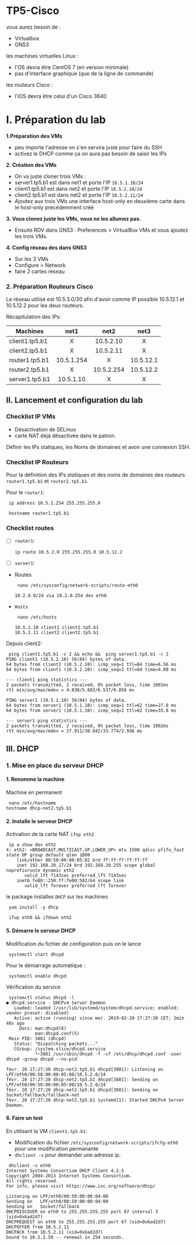 # TP5-Cisco

vous aurez besoin de :

+ Virtualbox
+ GNS3

les machines virtuelles Linux :

+ l'OS devra être CentOS 7 (en version minimale)
+ pas d'interface graphique (que de la ligne de commande)

les routeurs Cisco :

+ l'iOS devra être celui d'un Cisco 3640

# I. Préparation du lab #

**1.Préparation des VMs**
+ peu importe l'adresse on s'en servira juste pour faire du SSH
+ activez le DHCP comme ça on aura pas besoin de saisir les IPs

**2. Création des VMs**

+ On va juste cloner trois VMs :
+ server1.tp5.b1 est dans net1 et porte l'IP `10.5.1.10/24`
+ client1.tp5.b1 est dans net2 et porte l'IP `10.5.2.10/24`
+ client2.tp5.b1 est dans net2 et porte l'IP `10.5.2.11/24`
+ Ajoutez aux trois VMs une interface host-only en deuxième carte dans le host-only précédemment créé

**3. Vous clonez juste les VMs, vous ne les allumez pas.**

+ Ensuite RDV dans GNS3 : Preferences > VirtualBox VMs et vous ajoutez les trois VMs.

**4. Config réseau des dans GNS3**

+ Sur les 3 VMs
+ Configure > Network
+ faire 2 cartes réseau

### 2. Préparation Routeurs Cisco

Le réseau utilisé est 10.5.3.0/30 afin d'avoir comme IP possible 10.5.12.1 et 10.5.12.2 pour les deux routeurs.

Récapitulation des IPs:

| Machines       |    net1    |    net2    |    net3   |
|----------------|:----------:|:----------:|:---------:|
| client1.tp5.b1 |      X     |  10.5.2.10 |     X     |
| client2.tp5.b1 |      X     |  10.5.2.11 |     X     |
| router1.tp5.b1 | 10.5.1.254 |      X     | 10.5.12.1 |
| router2.tp5.b1 |      X     | 10.5.2.254 | 10.5.12.2 |
| server1.tp5.b1 |  10.5.1.10 |      X     |     X     |


## II. Lancement et configuration du lab

### Checklist IP VMs

+ Désactivation de SELinux  
+ carte NAT déjà désactivée dans le patron.

Définir les IPs statiques, les Noms de domaines et avoir une connexion SSH.

### Checklist IP Routeurs

Pour la définition des IPs statiques et des noms de domaines des routeurs `router1.tp5.b1` et `router2.tp5.b1`.


Pour le `router1`:

```
 ip address 10.5.1.254 255.255.255.0
```

```
 hostname router1.tp5.b1
```

### Checklist routes

- [ ] `router1`:

  ```
  ip route 10.5.2.0 255.255.255.0 10.5.12.2
  ```
 
 - [ ] `server1`:
 
  - Routes

    ```
     nano /etc/sysconfig/network-scripts/route-eth0

    10.2.0.0/24 via 10.2.0.254 dev eth0
    ```
  
  - `Hosts`
    
    ```
     nano /etc/hosts
    
    10.5.2.10 client1 client1.tp5.b1
    10.5.2.11 client2 client2.tp5.b1
    ```

Depuis client2:

```
 ping client1.tp5.b1 -c 2 && echo &&  ping server1.tp5.b1 -c 2
PING client1 (10.5.2.10) 56(84) bytes of data.
64 bytes from client1 (10.5.2.10): icmp_seq=1 ttl=64 time=6.56 ms
64 bytes from client1 (10.5.2.10): icmp_seq=2 ttl=64 time=4.80 ms

--- client1 ping statistics ---
2 packets transmitted, 2 received, 0% packet loss, time 1001ms
rtt min/avg/max/mdev = 4.830/5.683/6.537/0.856 ms

PING server1 (10.5.1.10) 56(84) bytes of data.
64 bytes from server1 (10.5.1.10): icmp_seq=1 ttl=62 time=27.8 ms
64 bytes from server1 (10.5.1.10): icmp_seq=2 ttl=62 time=33.8 ms

--- server1 ping statistics ---
2 packets transmitted, 2 received, 0% packet loss, time 1002ms
rtt min/avg/max/mdev = 27.911/30.842/33.774/2.936 ms
```

## III. DHCP
### 1. Mise en place du serveur DHCP
#### 1. Renomme la machine

Machine en permanent

```
 nano /etc/hostname
hostname dhcp-net2.tp5.b1
```

#### 2. Installe le serveur DHCP
Activation de la carte NAT `ifup eth2`

```
 ip a show dev eth2
4: eth2: <BROADCAST,MULTICAST,UP,LOWER_UP> mtu 1500 qdisc pfifo_fast state UP group default qlen 1000
    link/ether 00:50:00:00:05:02 brd ff:ff:ff:ff:ff:ff
    inet 192.168.20.17/24 brd 192.168.20.255 scope global noprefixroute dynamic eth2
       valid_lft 7143sec preferred_lft 7143sec
    inet6 fe80::250:ff:fe00:502/64 scope link 
       valid_lft forever preferred_lft forever
```

le package installes `DHCP` sur les machines

```
 yum install -y dhcp
```

```
 ifup eth0 && ifdown eth2
```

#### 5. Démarre le serveur DHCP

Modification du fichier de configuration puis on le lance

```
 systemctl start dhcpd
```

Pour le démarrage automatique :

```
 systemctl enable dhcpd
```
Vérification du service

```
 systemctl status dhcpd -l
● dhcpd.service - DHCPv4 Server Daemon
   Loaded: loaded (/usr/lib/systemd/system/dhcpd.service; enabled; vendor preset: disabled)
   Active: active (running) since mer. 2019-02-20 17:27:20 CET; 2min 48s ago
     Docs: man:dhcpd(8)
           man:dhcpd.conf(5)
 Main PID: 3881 (dhcpd)
   Status: "Dispatching packets..."
   CGroup: /system.slice/dhcpd.service
           └─3881 /usr/sbin/dhcpd -f -cf /etc/dhcp/dhcpd.conf -user dhcpd -group dhcpd --no-pid

févr. 20 17:27:20 dhcp-net2.tp5.b1 dhcpd[3881]: Listening on LPF/eth0/00:50:00:00:05:00/10.5.2.0/24
févr. 20 17:27:20 dhcp-net2.tp5.b1 dhcpd[3881]: Sending on   LPF/eth0/00:50:00:00:05:00/10.5.2.0/24
févr. 20 17:27:20 dhcp-net2.tp5.b1 dhcpd[3881]: Sending on   Socket/fallback/fallback-net
févr. 20 17:27:20 dhcp-net2.tp5.b1 systemd[1]: Started DHCPv4 Server Daemon.
```

#### 6. Faire un test
En utilisant la VM `client1.tp5.b1`:
- Modification du fichier `/etc/sysconfig/network-scripts/ifcfg-eth0` pour une modification permanante
- `dhclient -v` pour demander une adresse ip.

```
 dhclient -v eth0
Internet Systems Consortium DHCP Client 4.2.5
Copyright 2004-2013 Internet Systems Consortium.
All rights reserved.
For info, please visit https://www.isc.org/software/dhcp/

Listening on LPF/eth0/00:50:00:00:04:00
Sending on   LPF/eth0/00:50:00:00:04:00
Sending on   Socket/fallback
DHCPDISCOVER on eth0 to 255.255.255.255 port 67 interval 3 (xid=0x6ad2d7)
DHCPREQUEST on eth0 to 255.255.255.255 port 67 (xid=0x6ad2d7)
DHCPOFFER from 10.5.2.11
DHCPACK from 10.5.2.11 (xid=0x6ad2d7)
bound to 10.5.2.50 -- renewal in 254 seconds.
